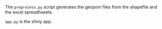 The `preprocess.py` script generates the geojson files from the shapefile  and the excel spreadhseets.

`app.py` is the shiny app.
